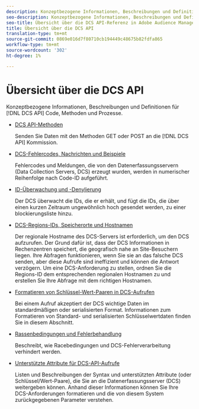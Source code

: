 ```yaml
---
description: Konzeptbezogene Informationen, Beschreibungen und Definitionen für DCS-API-Code, -Methoden und -Prozesse.
seo-description: Konzeptbezogene Informationen, Beschreibungen und Definitionen für DCS-API-Code, -Methoden und -Prozesse in Adobe Audience Manager (AAM).
seo-title: Übersicht über die DCS API-Referenz in Adobe Audience Manager (AAM)
title: Übersicht über die DCS API
translation-type: tm+mt
source-git-commit: 0869e016d7f80710cb194449c48675b82fdfa865
workflow-type: tm+mt
source-wordcount: '302'
ht-degree: 1%

---
```



# Übersicht über die DCS API

Konzeptbezogene Informationen, Beschreibungen und Definitionen für [!DNL DCS API] Code, Methoden und Prozesse.

* [DCS API-Methoden](/help/using/api/dcs-intro/dcs-api-reference/dcs-api-methods.md)

   Senden Sie Daten mit den Methoden GET oder POST an die [!DNL DCS API] Kommission.

* [DCS-Fehlercodes, Nachrichten und Beispiele](/help/using/api/dcs-intro/dcs-api-reference/dcs-error-codes.md)

   Fehlercodes und Meldungen, die von den Datenerfassungsservern (Data Collection Servers, DCS) erzeugt wurden, werden in numerischer Reihenfolge nach Code-ID aufgeführt.

* [ID-Überwachung und -Denylierung](/help/using/api/dcs-intro/dcs-api-reference/id-monitoring-denylisting.md)

   Der DCS überwacht die IDs, die er erhält, und fügt die IDs, die über einen kurzen Zeitraum ungewöhnlich hoch gesendet werden, zu einer blockierungsliste hinzu.

* [DCS-Regions-IDs, Speicherorte und Hostnamen](/help/using/api/dcs-intro/dcs-api-reference/dcs-regions.md)

   Der regionale Hostname des DCS-Servers ist erforderlich, um den DCS aufzurufen. Der Grund dafür ist, dass der DCS Informationen in Rechenzentren speichert, die geografisch nahe an Site-Besuchern liegen. Ihre Abfragen funktionieren, wenn Sie sie an das falsche DCS senden, aber diese Aufrufe sind ineffizient und können die Antwort verzögern. Um eine DCS-Anforderung zu stellen, ordnen Sie die Regions-ID dem entsprechenden regionalen Hostnamen zu und erstellen Sie Ihre Abfrage mit dem richtigen Hostnamen.

* [Formatieren von Schlüssel-Wert-Paaren in DCS-Aufrufen](/help/using/api/dcs-intro/dcs-api-reference/dcs-key-format.md)

   Bei einem Aufruf akzeptiert der DCS wichtige Daten im standardmäßigen oder serialisierten Format. Informationen zum Formatieren von Standard- und serialisierten Schlüsselwertdaten finden Sie in diesem Abschnitt.

* [Rassenbedingungen und Fehlerbehandlung](/help/using/api/dcs-intro/dcs-api-reference/dcs-race-conditions.md)

   Beschreibt, wie Racebedingungen und DCS-Fehlerverarbeitung verhindert werden.

* [Unterstützte Attribute für DCS-API-Aufrufe](/help/using/api/dcs-intro/dcs-api-reference/dcs-keys.md)

   Listen und Beschreibungen der Syntax und unterstützten Attribute (oder Schlüssel/Wert-Paare), die Sie an die Datenerfassungsserver (DCS) weitergeben können. Anhand dieser Informationen können Sie Ihre DCS-Anforderungen formatieren und die von diesem System zurückgegebenen Parameter verstehen.
